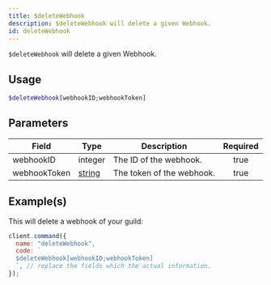 ```yaml
---
title: $deleteWebhook
description: $deleteWebhook will delete a given Webhook.
id: deleteWebhook
---
```


`$deleteWebhook` will delete a given Webhook.

## Usage

```php
$deleteWebhook[webhookID;webhookToken]
```

## Parameters

| Field        | Type                                                                                              | Description               | Required |
| ------------ | ------------------------------------------------------------------------------------------------- | ------------------------- | :------: |
| webhookID    | integer                                                                                           | The ID of the webhook.    |   true   |
| webhookToken | [string](https://developer.mozilla.org/en-US/docs/Web/JavaScript/Reference/Global_Objects/String) | The token of the webhook. |   true   |

## Example(s)

This will delete a webhook of your guild:

```javascript
client.command({
  name: "deleteWebhook",
  code: `
  $deleteWebhook[webhookID;webhookToken]
  `, // replace the fields which the actual information.
});
```
